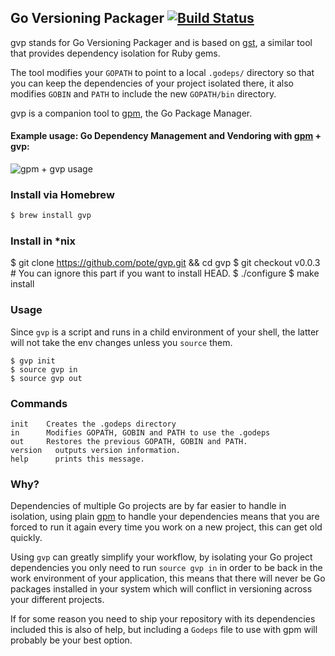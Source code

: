 ## Go Versioning Packager [![Build Status](https://travis-ci.org/pote/gvp.png?branch=master)](https://travis-ci.org/pote/gvp)

gvp stands for Go Versioning Packager and is based on [gst](http://github.com/tonchis/gst), a similar tool that provides dependency isolation for Ruby gems.

The tool modifies your `GOPATH` to point to a local `.godeps/` directory so that you can keep the dependencies of your project isolated there, it also modifies `GOBIN` and `PATH` to include the new `GOPATH/bin` directory.

gvp is a companion tool to [gpm](http://github.com/pote/gpm), the Go Package Manager.

#### Example usage: Go Dependency Management and Vendoring with [gpm](https://github.com/pote/gpm) + gvp:

![gpm + gvp usage](https://raw.github.com/pote/gpm/master/gpm_install.gif)


### Install via Homebrew

```bash
$ brew install gvp
```

### Install in *nix

$ git clone https://github.com/pote/gvp.git && cd gvp
$ git checkout v0.0.3 # You can ignore this part if you want to install HEAD.
$ ./configure
$ make install

### Usage

Since `gvp` is a script and runs in a child environment of your shell, the latter will not take the env changes unless you `source` them.

```shell
$ gvp init
$ source gvp in
$ source gvp out
```

### Commands

```shell
init    Creates the .godeps directory
in      Modifies GOPATH, GOBIN and PATH to use the .godeps
out     Restores the previous GOPATH, GOBIN and PATH.
version   outputs version information.
help      prints this message.
```

### Why?

Dependencies of multiple Go projects are by far easier to handle in isolation, using plain [gpm](http://github.com/pote/gpm)
to handle your dependencies means that you are forced to run it again every time you work on a new project, this can get old
quickly.

Using `gvp` can greatly simplify your workflow, by isolating your Go project dependencies you only need to run `source gvp in`
in order to be back in the work environment of your application, this means that there will never be Go packages installed in
your system which will conflict in versioning across your different projects.

If for some reason you need to ship your repository with its dependencies included this is also of help, but including a
`Godeps` file to use with gpm will probably be your best option.
